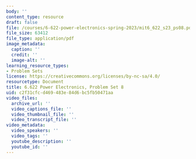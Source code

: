 ```yaml
---
body: ''
content_type: resource
draft: false
file: /courses/6-622-power-electronics-spring-2023/mit6_622_s23_ps08.pdf
file_size: 63412
file_type: application/pdf
image_metadata:
  caption: ''
  credit: ''
  image-alt: ''
learning_resource_types:
- Problem Sets
license: https://creativecommons.org/licenses/by-nc-sa/4.0/
resourcetype: Document
title: 6.622 Power Electronics, Problem Set 8
uid: c2f31cfc-d469-483e-84d6-bc5fb50471aa
video_files:
  archive_url: ''
  video_captions_file: ''
  video_thumbnail_file: ''
  video_transcript_file: ''
video_metadata:
  video_speakers: ''
  video_tags: ''
  youtube_description: ''
  youtube_id: ''
---
```

